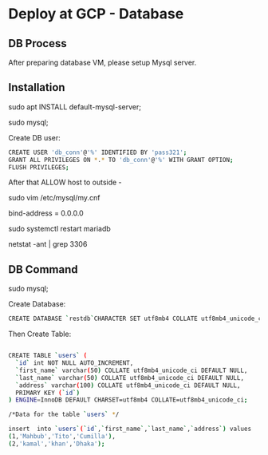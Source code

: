 # Deploy at GCP - Database 

## DB Process

After preparing database VM, please setup Mysql server. 

## Installation
sudo apt INSTALL default-mysql-server;

sudo mysql;

Create DB user:
```bash
CREATE USER 'db_conn'@'%' IDENTIFIED BY 'pass321';
GRANT ALL PRIVILEGES ON *.* TO 'db_conn'@'%' WITH GRANT OPTION;
FLUSH PRIVILEGES;
```
After that ALLOW host to outside - 

sudo vim /etc/mysql/my.cnf

bind-address = 0.0.0.0

sudo systemctl restart mariadb

netstat -ant | grep 3306


## DB Command

sudo mysql;

Create Database:

```bash
CREATE DATABASE `restdb`CHARACTER SET utf8mb4 COLLATE utf8mb4_unicode_ci; 
```

Then Create Table:
```bash

CREATE TABLE `users` (
  `id` int NOT NULL AUTO_INCREMENT,
  `first_name` varchar(50) COLLATE utf8mb4_unicode_ci DEFAULT NULL,
  `last_name` varchar(50) COLLATE utf8mb4_unicode_ci DEFAULT NULL,
  `address` varchar(100) COLLATE utf8mb4_unicode_ci DEFAULT NULL,
  PRIMARY KEY (`id`)
) ENGINE=InnoDB DEFAULT CHARSET=utf8mb4 COLLATE=utf8mb4_unicode_ci;

/*Data for the table `users` */

insert  into `users`(`id`,`first_name`,`last_name`,`address`) values 
(1,'Mahbub','Tito','Cumilla'),
(2,'kamal','khan','Dhaka');

```
